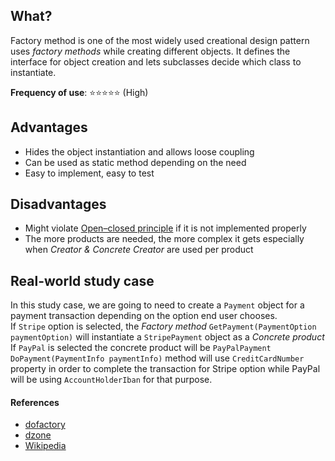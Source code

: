 ## What?
Factory method is one of the most widely used creational design pattern uses _factory methods_ while creating different objects. It defines the interface for object creation and lets subclasses decide which class to instantiate.

**Frequency of use**: :star::star::star::star::star: (High)
 
## Advantages
- Hides the object instantiation and allows loose coupling 
- Can be used as static method depending on the need
- Easy to implement, easy to test
 

## Disadvantages
 - Might violate [Open–closed principle](https://en.wikipedia.org/wiki/Open%E2%80%93closed_principle) if it is not implemented properly
 - The more products are needed, the more complex it gets especially when _Creator & Concrete Creator_ are used per product

## Real-world study case
In this study case, we are going to need to create a `Payment` object for a payment transaction depending on the option end user chooses.  
If `Stripe` option is selected, the _Factory method_ `GetPayment(PaymentOption paymentOption)` will instantiate a `StripePayment` object as a _Concrete product_  
If `PayPal` is selected the concrete product will be `PayPalPayment`  
`DoPayment(PaymentInfo paymentInfo)` method will use `CreditCardNumber` property in order to complete the transaction for Stripe option while PayPal will be using `AccountHolderIban` for that purpose.
 

#### References
- [dofactory](https://dofactory.com/net/factory-method-design-pattern) 
- [dzone](https://dzone.com/articles/factory-method-design-pattern)
- [Wikipedia](https://en.wikipedia.org/wiki/Factory_method_pattern)
